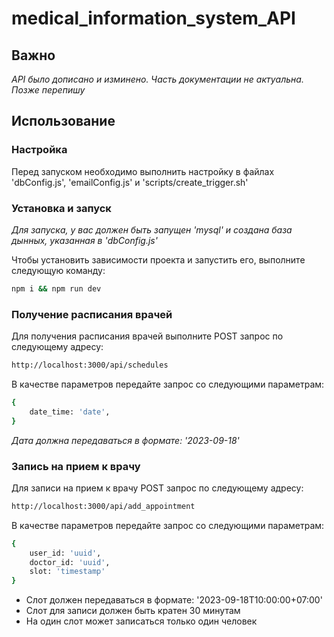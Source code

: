 # medical_information_system_API

## Важно
*API было дописано и изминено. Часть документации не актуальна. Позже перепишу*

## Использование

### Настройка

Перед запуском необходимо выполнить настройку в файлах 'dbConfig.js', 'emailConfig.js' и 'scripts/create_trigger.sh'

### Установка и запуск

*Для запуска, у вас должен быть запущен 'mysql' и создана база дынных, указанная в 'dbConfig.js'*

Чтобы установить зависимости проекта и запустить его, выполните следующую команду:

```bash
npm i && npm run dev
```

### Получение расписания врачей

Для получения расписания врачей выполните POST запрос по следующему адресу:

```bash
http://localhost:3000/api/schedules
```

В качестве параметров передайте запрос со следующими параметрам:

```bash
{
    date_time: 'date',
}
```

*Дата должна передаваться в формате: '2023-09-18'*



### Запись на прием к врачу

Для записи на прием к врачу POST запрос по следующему адресу:

```bash
http://localhost:3000/api/add_appointment
```

В качестве параметров передайте запрос со следующими параметрам:

```bash
{
    user_id: 'uuid',    
    doctor_id: 'uuid',
    slot: 'timestamp'
}
```

* Слот должен передаваться в формате: '2023-09-18T10:00:00+07:00'
* Слот для записи должен быть кратен 30 минутам
* На один слот может записаться только один человек

